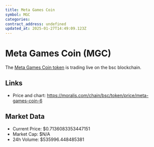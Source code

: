 ```yaml
---
title: Meta Games Coin
symbol: MGC
categories: 
contract_address: undefined
updated_at: 2025-01-27T14:49:09.123Z
---
```


# Meta Games Coin (MGC)
The [Meta Games Coin token](https://moralis.com/chain/bsc/token/price/meta-games-coin-6) is trading live on the bsc blockchain.

## Links
- Price and chart: https://moralis.com/chain/bsc/token/price/meta-games-coin-6

## Market Data
- Current Price: $0.7136083353447151
- Market Cap: $N/A
- 24h Volume: $535996.448485381
